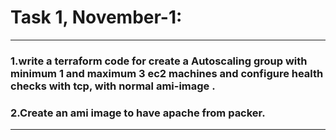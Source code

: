 # Task 1, November-1:
------------------------------------------------------------------------------------------------------------------
### 1.write a terraform code for create a Autoscaling group with minimum 1 and maximum 3 ec2  machines and configure health checks with tcp, with normal ami-image .
### 2.Create an ami image to have apache from packer.
-------------------------------------------------------------------------------------------------------------------

